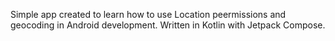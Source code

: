 Simple app created to learn how to use Location peermissions and geocoding in Android development. Written in Kotlin with Jetpack Compose.
